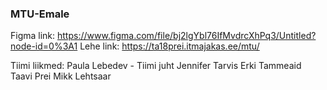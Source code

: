 ### MTU-Emale

Figma link: https://www.figma.com/file/bj2lgYbl76IfMvdrcXhPq3/Untitled?node-id=0%3A1
Lehe link: https://ta18prei.itmajakas.ee/mtu/

Tiimi liikmed:
Paula Lebedev - Tiimi juht
Jennifer Tarvis
Erki Tammeaid
Taavi Prei
Mikk Lehtsaar

